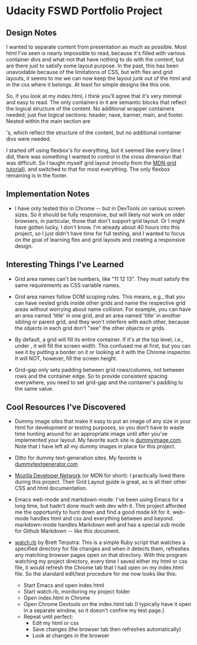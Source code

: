 # Udacity FSWD Portfolio Project #

## Design Notes ##

I wanted to separate content from presentation as much as
possible. Most html I've seen is nearly impossible to read, because
it's filled with various container divs and what-not that have nothing
to do with the content, but are there just to satisfy some layout
purpose. In the past, this has been unavoidable because of the
limitations of CSS, but with flex and grid layouts, it seems to me we
can now keep the layout junk out of the html and in the css where it
belongs. At least for simple designs like this one.

So, if you look at my index.html, I think you'll agree that it's very
minimal and easy to read. The only containers in it are semantic
blocks that reflect the logical structure of the content. No
additional wrapper containers needed; just five logical sections:
header, nave, banner, main, and footer. Nested within the main section
are <article>'s, which reflect the structure of the content, but no
additional container divs were needed.

I started off using flexbox's for everything, but it seemed like every
time I did, there was something I wanted to control in the cross
dimension that was difficult. So I taught myself grid layout (mostly
from the [MDN grid tutorial](https://developer.mozilla.org/en-US/docs/Web/CSS/CSS_Grid_Layout)), and
switched to that for most everything. The only flexbox remaining is in
the footer.

## Implementation Notes ##

* I have only tested this in Chrome -- but in DevTools on various
  screen sizes. So it should be fully responsive, but will likely not
  work on older browsers, in particular, those that don't support grid
  layout. Or I might have gotten lucky, I don't know. I'm already
  about 40 hours into this project, so I just didn't have time for
  full testing, and I wanted to focus on the goal of learning flex and
  grid layouts and creating a responsive design.

## Interesting Things I've Learned ##

* Grid area names can't be numbers, like "11 12 13". They must satisfy
  the same requirements as CSS variable names.

* Grid area names follow DOM scoping rules. This means, e.g., that you
  can have nested grids inside other grids and name the respective
  grid areas without worrying about name collision. For example, you
  can have an area named 'title' in one grid, and an area named
  'title' in another sibling or parent grid, and they won't interfere
  with each other, because the objects in each grid don't "see" the
  other objects or grids.

* By default, a grid will fill its entire container. If it's at the
  top level, i.e., under <body>, it will fill the screen width. This
  confused me at first, but you can see it by putting a border on it
  or looking at it with the Chrome inspector. It will NOT, however,
  fill the screen height.

* Grid-gap only sets padding between grid rows/columns, not between
  rows and the container edge. So to provide consistent spacing
  everywhere, you need to set grid-gap and the container's padding to
  the same value.
  
## Cool Resources I've Discovered ##

* Dummy image sites that make it easy to put an image of any size in
  your html for development or testing purposes, so you don't have to
  waste time hunting around for an appropriate image until after
  you've implemented your layout. My favorite such site is
  [dummyimage.com](dummyimage.com). Note that I have left all my dummy
  images in place for this project.

* Ditto for dummy text-generation sites. My favorite is [dummytextgenerator.com](dummytestgenerator.com)

* [Mozilla Developer Network](developer.mozilla.org) (or MDN for
  short): I practically lived there during this project. Their Grid
  Layout guide is great, as is all their other CSS and html
  documentation.
  
* Emacs web-mode and markdown-mode: I've been using Emacs for a long
  time, but hadn't done much web dev with it. This project afforded me
  the opportunity to hunt down and find a good mode kit for
  it. web-mode handles html and css and everything between and
  beyond. markdown-mode handles Markdown well and has a special sub
  mode for Github Markdown -- like this document.

* [watch.rb](brettterpstra.com) by Brett Terpstra: This is a simple
  Ruby script that watches a specified directory for file changes and
  when it detects them, refreshes any matching browser pages open on
  that directory. With this program watching my project directory,
  every time I saved either my html or css file, it would refresh the
  Chrome tab that I had open on my index.html file. So the standard
  edit/test procedure for me now looks like this:
  
  * Start Emacs and open index.html
  * Start watch.rb, monitoring my project folder
  * Open index.html in Chrome
  * Open Chrome Devtools on the index.html tab (I typically have it
    open in a separate window, so it doesn't confine my test page.)
  * Repeat until perfect:
    * Edit my html or css
    * Save changes (the browser tab then refreshes automatically)
    * Look at changes in the browser





